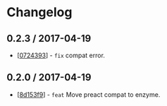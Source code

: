# Changelog 


## 0.2.3 / 2017-04-19 

  * [[0724393](https://github.com/windyGex/preact-compat-enzyme.githttps://github.com/windyGex/preact-compat-enzyme/commit/0724393227988d7814895aa63c44952d3b06da2a)] - `fix` compat error. 

## 0.2.0 / 2017-04-19 

  * [[8d153f9](https://github.com/windyGex/preact-compat-enzyme.githttps://github.com/windyGex/preact-compat-enzyme/commit/8d153f9803cb6ccd9e5d7ecca19701dd8cd6cc2a)] - `feat` Move preact compat to enzyme. 
